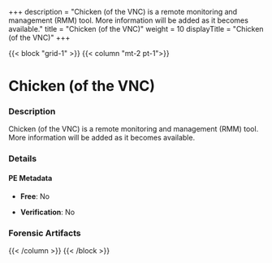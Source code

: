+++
description = "Chicken (of the VNC) is a remote monitoring and management (RMM) tool. More information will be added as it becomes available."
title = "Chicken (of the VNC)"
weight = 10
displayTitle = "Chicken (of the VNC)"
+++


{{< block "grid-1" >}}
{{< column "mt-2 pt-1">}}

# Chicken (of the VNC)


### Description

Chicken (of the VNC) is a remote monitoring and management (RMM) tool. More information will be added as it becomes available.




### Details


#### PE Metadata


- **Free**: No

- **Verification**: No





### Forensic Artifacts










{{< /column >}}
{{< /block >}}
